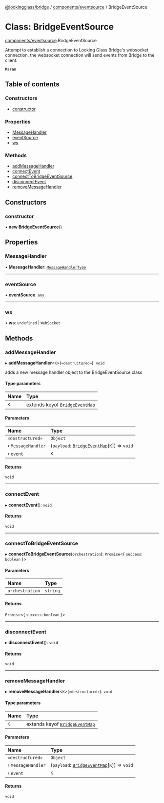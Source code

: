 [@lookingglass/bridge](../README.md) / [components/eventsource](../modules/components_eventsource.md) / BridgeEventSource

# Class: BridgeEventSource

[components/eventsource](../modules/components_eventsource.md).BridgeEventSource

Attempt to establish a connection to Looking Glass Bridge's websocket connection.
the websocket connection will send events from Bridge to the client.

**`Param`**

## Table of contents

### Constructors

- [constructor](components_eventsource.BridgeEventSource.md#constructor)

### Properties

- [MessageHandler](components_eventsource.BridgeEventSource.md#messagehandler)
- [eventSource](components_eventsource.BridgeEventSource.md#eventsource)
- [ws](components_eventsource.BridgeEventSource.md#ws)

### Methods

- [addMessageHandler](components_eventsource.BridgeEventSource.md#addmessagehandler)
- [connectEvent](components_eventsource.BridgeEventSource.md#connectevent)
- [connectToBridgeEventSource](components_eventsource.BridgeEventSource.md#connecttobridgeeventsource)
- [disconnectEvent](components_eventsource.BridgeEventSource.md#disconnectevent)
- [removeMessageHandler](components_eventsource.BridgeEventSource.md#removemessagehandler)

## Constructors

### constructor

• **new BridgeEventSource**()

## Properties

### MessageHandler

• **MessageHandler**: [`MessageHandlerType`](../modules/components_eventsource.md#messagehandlertype)

___

### eventSource

• **eventSource**: `any`

___

### ws

• **ws**: `undefined` \| `WebSocket`

## Methods

### addMessageHandler

▸ **addMessageHandler**<`K`\>(`«destructured»`): `void`

adds a new message handler object to the BridgeEventSource class

#### Type parameters

| Name | Type |
| :------ | :------ |
| `K` | extends keyof [`BridgeEventMap`](../modules/schemas_schema_events.md#bridgeeventmap) |

#### Parameters

| Name | Type |
| :------ | :------ |
| `«destructured»` | `Object` |
| › `MessageHandler` | (`payload`: [`BridgeEventMap`](../modules/schemas_schema_events.md#bridgeeventmap)[`K`]) => `void` |
| › `event` | `K` |

#### Returns

`void`

___

### connectEvent

▸ **connectEvent**(): `void`

#### Returns

`void`

___

### connectToBridgeEventSource

▸ **connectToBridgeEventSource**(`orchestration`): `Promise`<{ `success`: `boolean`  }\>

#### Parameters

| Name | Type |
| :------ | :------ |
| `orchestration` | `string` |

#### Returns

`Promise`<{ `success`: `boolean`  }\>

___

### disconnectEvent

▸ **disconnectEvent**(): `void`

#### Returns

`void`

___

### removeMessageHandler

▸ **removeMessageHandler**<`K`\>(`«destructured»`): `void`

#### Type parameters

| Name | Type |
| :------ | :------ |
| `K` | extends keyof [`BridgeEventMap`](../modules/schemas_schema_events.md#bridgeeventmap) |

#### Parameters

| Name | Type |
| :------ | :------ |
| `«destructured»` | `Object` |
| › `MessageHandler` | (`payload`: [`BridgeEventMap`](../modules/schemas_schema_events.md#bridgeeventmap)[`K`]) => `void` |
| › `event` | `K` |

#### Returns

`void`
